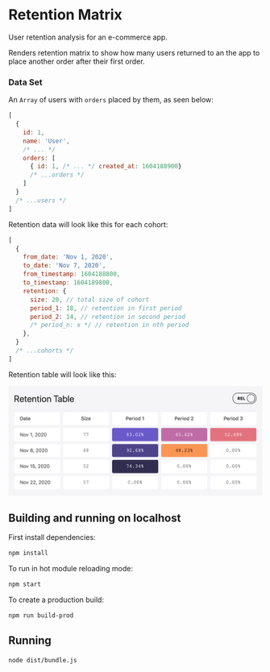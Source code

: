 # Retention Matrix

User retention analysis for an e-commerce app.

Renders retention matrix to show how many users returned to an the app to place another order after their first order. 

### Data Set
An `Array` of users with `orders` placed by them, as seen below: 

```js
[
  {
    id: 1,
    name: 'User',
    /* ... */
    orders: [
      { id: 1, /* ... */ created_at: 1604188900}
      /* ...orders */
    ]
  }
  /* ...users */
]
```

Retention data will look like this for each cohort:
```js
[
  {
    from_date: 'Nov 1, 2020',
    to_date: 'Nov 7, 2020',
    from_timestamp: 1604188800,
    to_timestamp: 1604189800,
    retention: { 
      size: 20, // total size of cohort
      period_1: 18, // retention in first period
      period_2: 14, // retention in second period
      /* period_n: x */ // retention in nth period
    },
  }
  /* ...cohorts */
]
```
Retention table will look like this:

![header image](./screenshot.png)

## Building and running on localhost

First install dependencies:

```sh
npm install
```

To run in hot module reloading mode:

```sh
npm start
```

To create a production build:

```sh
npm run build-prod
```

## Running

```sh
node dist/bundle.js
```
